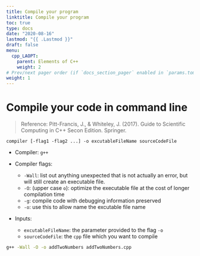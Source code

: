```yaml
---
title: Compile your program
linktitle: Compile your program
toc: true
type: docs
date: "2020-08-16"
lastmod: "{{ .Lastmod }}"
draft: false
menu:
  cpp_LAOPT:
    parent: Elements of C++
    weight: 2
# Prev/next pager order (if `docs_section_pager` enabled in `params.toml`)
weight: 1
---
```


# Compile your code in command line


> Reference: Pitt-Francis, J., & Whiteley, J. (2017). Guide to Scientific Computing in C++ Secon Edition. Springer.

```
compiler [-flag1 -flag2 ...] -o excutableFileName sourceCodeFile
```

* Compiler: `g++`
* Compiler flags:
    - `-Wall`: list out anything unexpected that is not actually an error, but will still create an executable file.
    - `-O`: (upper case `o`): optimize the executable file at the cost of longer compilation time
    - `-g`: compile code with debugging information preserved
    - `-o`: use this to allow name the excutable file name

* Inputs:
    - `excutableFileName`: the parameter provided to the flag `-o`
    - `sourceCodeFile`: the `cpp` file which you want to compile
    
```bash
g++ -Wall -O -o addTwoNumbers addTwoNumbers.cpp
```


